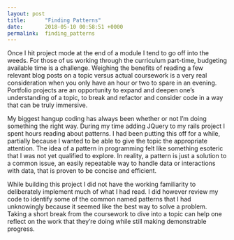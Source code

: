 ```yaml
---
layout: post
title:      "Finding Patterns"
date:       2018-05-10 00:58:51 +0000
permalink:  finding_patterns
---
```





Once I hit project mode at the end of a module I tend to go off into the weeds. For those of us working through the curriculum part-time, budgeting available time is a challenge. Weighing the benefits of reading a few relevant blog posts on a topic versus actual coursework is a very real consideration when you only have an hour or two to spare in an evening. Portfolio projects are an opportunity to expand and deepen one’s understanding of a topic, to break and refactor and consider code in a way that can be truly immersive. 

My biggest hangup coding has always been whether or not I’m doing something the right way. During my time adding JQuery to my rails project I spent hours reading about patterns. I had been putting this off for a while, partially because I wanted to be able to give the topic the appropriate attention. The idea of a pattern in programming felt like something esoteric that I was not yet qualified to explore. In reality, a pattern is just a solution to a common issue, an easily repeatable way to handle data or interactions with data, that is proven to be concise and efficient. 

While building this project I did not have the working familiarity to deliberately implement much of what I had read. I did however review my code to identify some of the common named patterns that I had unknowingly because it seemed like the best way to solve a problem. Taking a short break from the coursework to dive into a topic can help one reflect on the work that they’re doing while still making demonstrable progress.  

